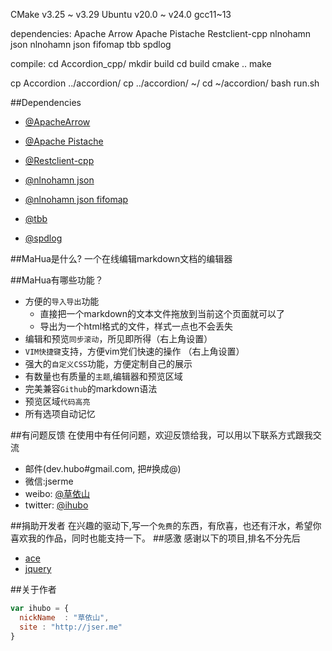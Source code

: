 CMake v3.25 ~ v3.29
Ubuntu v20.0 ~ v24.0
gcc11~13


dependencies:
Apache Arrow
Apache Pistache
Restclient-cpp
nlnohamn json
nlnohamn json fifomap
tbb
spdlog

compile:
cd Accordion_cpp/
mkdir build
cd build
cmake ..
make

cp Accordion ../accordion/
cp ../accordion/ ~/
cd ~/accordion/
bash run.sh


##Dependencies

* [@ApacheArrow](https://github.com/apache/arrow)

* [@Apache Pistache](https://github.com/apache/arrow)

* [@Restclient-cpp](https://github.com/apache/arrow)

* [@nlnohamn json](https://github.com/apache/arrow)

* [@nlnohamn json fifomap](https://github.com/apache/arrow)

* [@tbb](https://github.com/apache/arrow)

* [@spdlog](https://github.com/apache/arrow)


##MaHua是什么?
一个在线编辑markdown文档的编辑器

##MaHua有哪些功能？

* 方便的`导入导出`功能
    *  直接把一个markdown的文本文件拖放到当前这个页面就可以了
    *  导出为一个html格式的文件，样式一点也不会丢失
* 编辑和预览`同步滚动`，所见即所得（右上角设置）
* `VIM快捷键`支持，方便vim党们快速的操作 （右上角设置）
* 强大的`自定义CSS`功能，方便定制自己的展示
* 有数量也有质量的`主题`,编辑器和预览区域
* 完美兼容`Github`的markdown语法
* 预览区域`代码高亮`
* 所有选项自动记忆

##有问题反馈
在使用中有任何问题，欢迎反馈给我，可以用以下联系方式跟我交流

* 邮件(dev.hubo#gmail.com, 把#换成@)
* 微信:jserme
* weibo: [@草依山](http://weibo.com/ihubo)
* twitter: [@ihubo](http://twitter.com/ihubo)

##捐助开发者
在兴趣的驱动下,写一个`免费`的东西，有欣喜，也还有汗水，希望你喜欢我的作品，同时也能支持一下。
##感激
感谢以下的项目,排名不分先后

* [ace](http://ace.ajax.org/)
* [jquery](http://jquery.com)

##关于作者

```javascript
var ihubo = {
  nickName  : "草依山",
  site : "http://jser.me"
}
```
